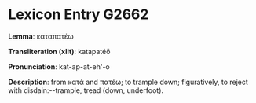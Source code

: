 # Lexicon Entry G2662

**Lemma**: καταπατέω

**Transliteration (xlit)**: katapatéō

**Pronunciation**: kat-ap-at-eh'-o

**Description**:
from κατά and πατέω; to trample down; figuratively, to reject with disdain:--trample, tread (down, underfoot).
